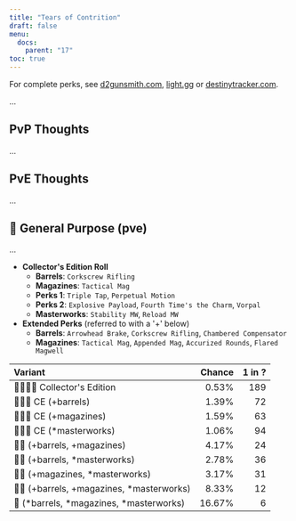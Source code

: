 ```yaml
---
title: "Tears of Contrition"
draft: false
menu:
  docs:
    parent: "17"
toc: true
---
```


For complete perks, see [d2gunsmith.com](https://d2gunsmith.com/w/1366394399), [light.gg](https://www.light.gg/db/items/1366394399) or [destinytracker.com](https://destinytracker.com/destiny-2/db/items/1366394399).

...

## PvP Thoughts

...

## PvE Thoughts

...

## 👾 General Purpose (pve)

...

* **Collector's Edition Roll**
  * **Barrels**: `Corkscrew Rifling`
  * **Magazines**: `Tactical Mag`
  * **Perks 1**: `Triple Tap`, `Perpetual Motion`
  * **Perks 2**: `Explosive Payload`, `Fourth Time's the Charm`, `Vorpal`
  * **Masterworks**: `Stability MW`, `Reload MW`
* **Extended Perks** (referred to with a '+' below)
  * **Barrels**: `Arrowhead Brake`, `Corkscrew Rifling`, `Chambered Compensator`
  * **Magazines**: `Tactical Mag`, `Appended Mag`, `Accurized Rounds`, `Flared Magwell`

| Variant | Chance | 1 in ? |
|:-|-:|-:|
| 👾👾👾🌟 Collector's Edition | 0.53% | 189 |
| 👾👾👾 CE (+barrels) | 1.39% | 72 |
| 👾👾👾 CE (+magazines) | 1.59% | 63 |
| 👾👾👾 CE (*masterworks) | 1.06% | 94 |
| 👾👾 (+barrels, +magazines) | 4.17% | 24 |
| 👾👾 (+barrels, *masterworks) | 2.78% | 36 |
| 👾👾 (+magazines, *masterworks) | 3.17% | 31 |
| 👾👾 (+barrels, +magazines, *masterworks) | 8.33% | 12 |
| 👾 (*barrels, *magazines, *masterworks) | 16.67% | 6 |
